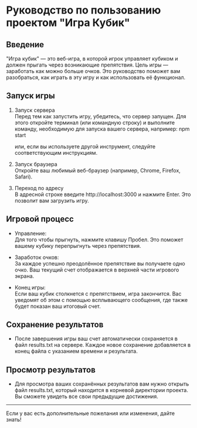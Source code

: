 
# Руководство по пользованию проектом "Игра Кубик"

## Введение

"Игра кубик" — это веб-игра, в которой игрок управляет кубиком и должен прыгать через возникающие препятствия. Цель игры — заработать как можно больше очков. Это руководство поможет вам разобраться, как играть в эту игру и как использовать её функционал.

## Запуск игры

1. Запуск сервера  
   Перед тем как запустить игру, убедитесь, что сервер запущен. Для этого откройте терминал (или командную строку) и выполните команду, необходимую для запуска вашего сервера, например:
      npm start
   
   или, если вы используете другой инструмент, следуйте соответствующим инструкциям.

2. Запуск браузера  
   Откройте ваш любимый веб-браузер (например, Chrome, Firefox, Safari).

3. Переход по адресу  
   В адресной строке введите http://localhost:3000 и нажмите Enter. Это позволит вам загрузить игру.

## Игровой процесс

- Управление:  
   Для того чтобы прыгнуть, нажмите клавишу Пробел. Это поможет вашему кубику перепрыгнуть через препятствия.

- Заработок очков:  
   За каждое успешно преодолённое препятствие вы получаете одно очко. Ваш текущий счет отображается в верхней части игрового экрана.

- Конец игры:  
   Если ваш кубик столкнется с препятствием, игра закончится. Вас уведомят об этом с помощью всплывающего сообщения, где также будет показан ваш итоговый счет.

## Сохранение результатов

- После завершения игры ваш счет автоматически сохраняется в файл results.txt на сервере. Каждое новое сохранение добавляется в конец файла с указанием времени и результата.

## Просмотр результатов

- Для просмотра ваших сохранённых результатов вам нужно открыть файл results.txt, который находится в корневой директории проекта. Вы сможете увидеть все свои предыдущие достижения.


--- 

Если у вас есть дополнительные пожелания или изменения, дайте знать!
